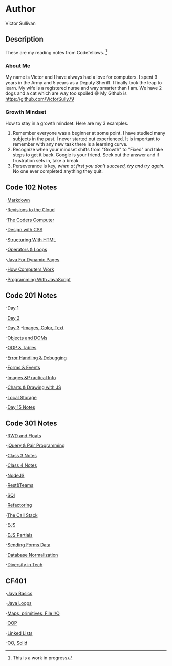 # Author
Victor Sullivan

## Description
These are my reading notes from Codefellows. [^1]

### About Me
My name is Victor and I have always had a love for computers. I spent 9 years in the Army and 5 years as a Deputy Sheriff.  I finally took the leap to learn. 
My wife is a registered nurse and way smarter than I am.  We have 2 dogs and a cat which are way too spoiled :smile:
My Github is https://github.com/VictorSully79

### Growth Mindset
How to stay in a growth mindset. Here are my 3 examples.
1. Remember everyone was a beginner at some point. I have studied many subjects in the past.  I never started out experienced.  It is important to remember with any new task there is a learning curve.
2. Recognize when your mindset shifts from "Growth" to "Fixed" and take steps to get it back. Google is your friend.  Seek out the answer and if frustration sets in, take a break.
3. Perseverance is key, *when at first you don't succeed, **try** and try again.* No one ever completed anything they quit.  


[^1]: This is a work in progress

## Code 102 Notes
-[Markdown](markdown.md)

-[Revisions to the Cloud](revisions-and-the-cloud.md)

-[The Coders Computer](the_coders_computer.md)

-[Design with CSS](design_web_pages_with_CSS.md)

-[Structuring With HTML](htmlstructure.md)

-[Operators & Loops](Loops.md)

-[Java For Dynamic Pages](dynamicwebjs.md)

-[How Computers Work](howcomputerswork.md)

-[Programming With JavaScript](dynamicwebjs.md)

## Code 201 Notes
-[Day 1](class-01.md)

-[Day 2](class-02.md)

-[Day 3](lbjsdl.md)
-[Images, Color, Text](images-colors-text.md)

-[Objects and DOMs](pdod.md)

-[OOP & Tables](OOP-Tables.md)

-[Error Handling & Debugging](errorHandlingAndDebugging.md)

-[Forms & Events](formsAndEvents.md)

-[Images &P ractical Info](imagesAndPracticalInfo.md)

-[Charts & Drawing with JS](chartsWithJS.md)

-[Local Storage](local-storage.md)

-[Day 15 Notes](notesD15.md)

## Code 301 Notes
-[RWD and Floats](smacssRWD.md)

-[jQuery & Pair Programming](jquery.md)

-[Class 3 Notes](class3Notes.md)

-[Class 4 Notes](notes4.md)

-[NodeJS](notesDay5.md)

-[Rest&Teams](restAndTeams.md)

-[SQl](sql.md)

-[Refactoring](refactoring.md)

-[The Call Stack](theCallStack.md)

-[EJS](EJS.md)

-[EJS Partials](ejsPartials.md)

-[Sending Forms Data](sendingFormsData.md)

-[Database Normalization](dataBaseNorm.md)

-[Diversity in Tech](diversity.md)

## CF401

-[Java Basics](java-basics.md)

-[Java Loops](javaLoops.md)

-[Maps, primitives, File I/O](mapsPrims.md)

-[OOP](oop.md)

-[Linked Lists](linked-list.md)

-[OO, Solid](solid.md)
